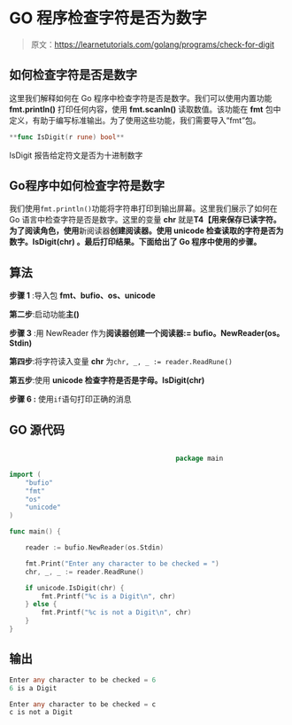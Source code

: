 # GO 程序检查字符是否为数字

> 原文：<https://learnetutorials.com/golang/programs/check-for-digit>

## 如何检查字符是否是数字

这里我们解释如何在 Go 程序中检查字符是否是数字。我们可以使用内置功能 **fmt.println()** 打印任何内容，使用 **fmt.scanln()** 读取数值。该功能在 **fmt** 包中定义，有助于编写标准输出。为了使用这些功能，我们需要导入“fmt”包。

```go
**func IsDigit(r rune) bool** 

```

IsDigit 报告给定符文是否为十进制数字

## Go程序中如何检查字符是数字

我们使用`fmt.println()`功能将字符串打印到输出屏幕。这里我们展示了如何在 Go 语言中检查字符是否是数字。这里的变量 **chr** 就是**T4【用来保存已读字符。为了阅读角色，使用**新阅读器**创建阅读器。使用 **unicode 检查读取的字符是否为数字。IsDigit(chr)** 。最后打印结果。下面给出了 Go 程序中使用的步骤。**

## 算法

**步骤 1** :导入包 **fmt、bufio、os、unicode**

**第二步**:启动功能**主()**

**步骤 3** :用 NewReader 作为**阅读器创建一个阅读器:= bufio。NewReader(os。Stdin)**

**第四步**:将字符读入变量 **chr** 为`chr, _, _ := reader.ReadRune()`

**第五步**:使用 **unicode 检查字符是否是字母。IsDigit(chr)**

****步骤 6** :** 使用`if`语句打印正确的消息

## GO 源代码

```go

                                          package main

import (
    "bufio"
    "fmt"
    "os"
    "unicode"
)

func main() {

    reader := bufio.NewReader(os.Stdin)

    fmt.Print("Enter any character to be checked = ")
    chr, _, _ := reader.ReadRune()

    if unicode.IsDigit(chr) {
        fmt.Printf("%c is a Digit\n", chr)
    } else {
        fmt.Printf("%c is not a Digit\n", chr)
    }
}

```

## 输出

```go
Enter any character to be checked = 6
6 is a Digit

Enter any character to be checked = c
c is not a Digit 
```